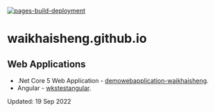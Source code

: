 [![pages-build-deployment](https://github.com/waikhaisheng/waikhaisheng.github.io/actions/workflows/pages/pages-build-deployment/badge.svg)](https://github.com/waikhaisheng/waikhaisheng.github.io/actions/workflows/pages/pages-build-deployment)
# waikhaisheng.github.io

## Web Applications
- .Net Core 5 Web Application - [demowebapplication-waikhaisheng](https://demowebapplication-waikhaisheng.azurewebsites.net/).
- Angular - [wkstestangular](https://wkstestangular.azurewebsites.net/).

Updated: 19 Sep 2022
